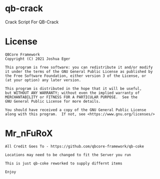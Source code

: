 # qb-crack
Crack Script For QB-Crack

# License

    QBCore Framework
    Copyright (C) 2021 Joshua Eger

    This program is free software: you can redistribute it and/or modify
    it under the terms of the GNU General Public License as published by
    the Free Software Foundation, either version 3 of the License, or
    (at your option) any later version.

    This program is distributed in the hope that it will be useful,
    but WITHOUT ANY WARRANTY; without even the implied warranty of
    MERCHANTABILITY or FITNESS FOR A PARTICULAR PURPOSE.  See the
    GNU General Public License for more details.

    You should have received a copy of the GNU General Public License
    along with this program.  If not, see <https://www.gnu.org/licenses/>

# Mr_nFuRoX
    
    All Credit Goes To - https://github.com/qbcore-framework/qb-coke

    Locations may need to be changed to fit the Server you run

    This is just qb-coke reworked to supply differnt items 

    Enjoy

